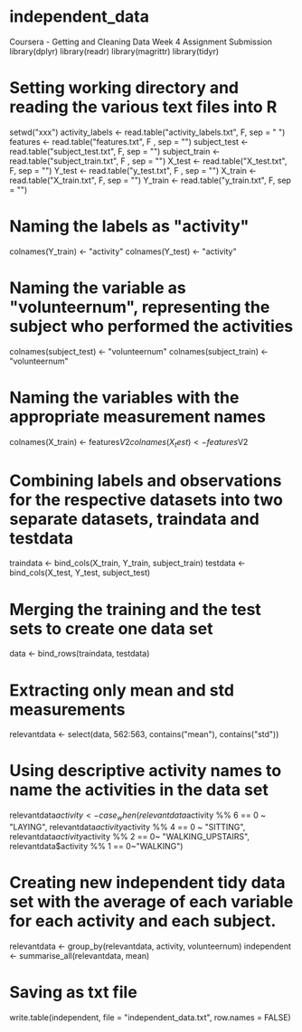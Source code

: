 # independent_data
Coursera - Getting and Cleaning Data Week 4 Assignment Submission
library(dplyr)
library(readr)
library(magrittr)
library(tidyr)

# Setting working directory and reading the various text files into R
setwd("xxx")
activity_labels <- read.table("activity_labels.txt", F, sep = " ")
features <- read.table("features.txt", F , sep = "")
subject_test <- read.table("subject_test.txt", F, sep = "")
subject_train <- read.table("subject_train.txt", F , sep = "")
X_test <- read.table("X_test.txt", F, sep = "")
Y_test <- read.table("y_test.txt", F , sep = "")
X_train <- read.table("X_train.txt", F, sep = "")
Y_train <- read.table("y_train.txt", F, sep = "")

# Naming the labels as "activity"
colnames(Y_train) <- "activity"
colnames(Y_test) <- "activity"

# Naming the variable as "volunteernum", representing the subject who performed the activities 
colnames(subject_test) <- "volunteernum"
colnames(subject_train) <- "volunteernum"

# Naming the variables with the appropriate measurement names
colnames(X_train) <- features$V2
colnames(X_test) <- features$V2

# Combining labels and observations for the respective datasets into two separate datasets, traindata and testdata
traindata <- bind_cols(X_train, Y_train, subject_train)
testdata <- bind_cols(X_test, Y_test, subject_test)

# Merging the training and the test sets to create one data set
data <- bind_rows(traindata, testdata)

# Extracting only mean and std measurements
relevantdata <- select(data, 562:563, contains("mean"), contains("std"))

# Using descriptive activity names to name the activities in the data set
relevantdata$activity <- case_when(relevantdata$activity %% 6 == 0 ~ "LAYING", relevantdata$activity %% 5 == 0 ~ "STANDING", relevantdata$activity %% 4 == 0 ~ "SITTING", relevantdata$activity %% 3 == 0~ "WALKING_DOWNSTAIRS", relevantdata$activity %% 2 == 0~ "WALKING_UPSTAIRS", relevantdata$activity %% 1 == 0~"WALKING")

# Creating new independent tidy data set with the average of each variable for each activity and each subject.
relevantdata <- group_by(relevantdata, activity, volunteernum)
independent <- summarise_all(relevantdata, mean)

# Saving as txt file
write.table(independent, file = "independent_data.txt", row.names = FALSE)
